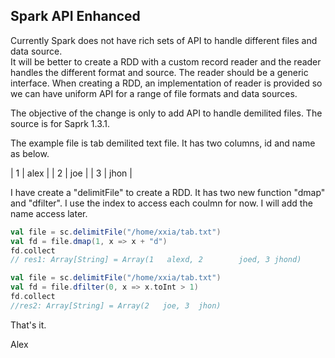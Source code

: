 ## Spark API Enhanced

Currently Spark does not have rich sets of API to handle different files and data source.  
It will be better to create a RDD with a custom record reader and the reader handles the different format and source. 
The reader should be a generic interface. When creating a RDD, an implementation of reader is provided so we can
have uniform API for a range of file formats and data sources.

The objective of the change is only to add API to handle demilited files. The source is for Saprk 1.3.1.

The example file is tab demilited text file. It has two columns, id and name as below.

 | 1     |    alex |
 | 2     |     joe |
 | 3     |    jhon |

I have create a "delimitFile" to create a RDD. It has two new function "dmap" and "dfilter". I use the index
to access each coulmn for now. I will add the name access later.

```scala
val file = sc.delimitFile("/home/xxia/tab.txt")
val fd = file.dmap(1, x => x + "d")
fd.collect
// res1: Array[String] = Array(1   alexd, 2        joed, 3 jhond)
```

```scala
val file = sc.delimitFile("/home/xxia/tab.txt")
val fd = file.dfilter(0, x => x.toInt > 1)
fd.collect
//res2: Array[String] = Array(2   joe, 3  jhon)
```

That's it.

Alex
